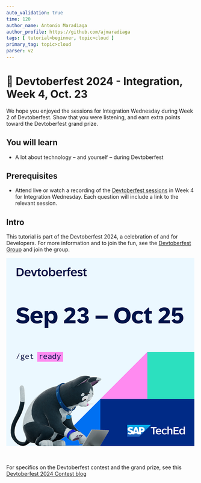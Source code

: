 ```yaml
---
auto_validation: true
time: 120
author_name: Antonio Maradiaga
author_profile: https://github.com/ajmaradiaga
tags: [ tutorial>beginner, topic>cloud ]
primary_tag: topic>cloud
parser: v2
---
```


# 🔴 Devtoberfest 2024 - Integration, Week 4, Oct. 23
<!-- description --> We hope you enjoyed the sessions for Integration Wednesday during Week 2 of Devtoberfest. Show that you were listening, and earn extra points toward the Devtoberfest grand prize.  
 
## You will learn
- A lot about technology – and yourself – during Devtoberfest

## Prerequisites
- Attend live or watch a recording of the [Devtoberfest sessions](https://community.sap.com/t5/devtoberfest/eb-p/devtoberfest-events) in Week 4 for Integration Wednesday. Each question will include a link to the relevant session. 


## Intro
This tutorial is part of the Devtoberfest 2024, a celebration of and for Developers. For more information and to join the fun, see the [Devtoberfest Group](https://groups.community.sap.com/t5/devtoberfest/gh-p/Devtoberfest) and join the group.

![Devtoberfest](promo-image-kasimir-square.png) 

&nbsp;

For specifics on the Devtoberfest contest and the grand prize, see this [Devtoberfest 2024 Contest blog](https://community.sap.com/t5/devtoberfest-blog-posts/devtoberfest-2024-contest/ba-p/13781593)

  
 <!--

### Question 1 
Attend live or watch a recording of [🔴 Improve Operational Efficiency using AI-enabled API Anomaly Detection](https://youtube.com/watch?v=KvEWoKtGB9c).

<iframe width=""560"" height=""315"" src=""https://www.youtube.com/embed/KvEWoKtGB9c"" frameborder=""0"" allowfullscreen></iframe>

 
### Question 2 
Attend live or watch a recording of [🔴 Enterprise Automation with SAP: Latest Enhancements](https://youtube.com/watch?v=m46jocrGUas).

<iframe width=""560"" height=""315"" src=""https://www.youtube.com/embed/m46jocrGUas"" frameborder=""0"" allowfullscreen></iframe>


-->